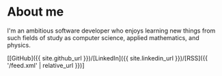 # About me

I'm an ambitious software developer who enjoys learning new things from such fields of study as computer science, applied mathematics, and physics.

[[GitHub]({{ site.github_url }})/[LinkedIn]({{ site.linkedin_url }})/[RSS]({{ '/feed.xml' | relative_url }})]
